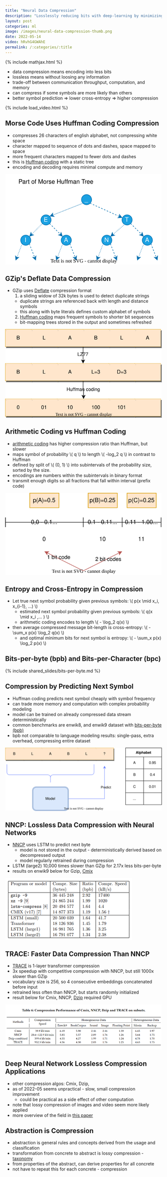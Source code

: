 ```yaml
---
title: "Neural Data Compression"
description: "Losslessly reducing bits with deep-learning by minimizing cross-entropy of NNCP and TRACE models."
layout: post
categories: ml
image: /images/neural-data-compression-thumb.png
date: 2022-05-14
video: hRvhG4GWAhE
permalink: /:categories/:title
---
```


{% include mathjax.html %}


- data compression means encoding into less bits
- lossless means without loosing any information
- trade-off between communication throughput, computation, and memory
- can compress if some symbols are more likely than others 
- better symbol prediction => lower cross-entropy => higher compression

{% include load_video.html %}

## Morse Code Uses Huffman Coding Compression
- compresses 26 characters of english alphabet, not compressing white space
- character mapped to sequence of dots and dashes, space mapped to space
- more frequent characters mapped to fewer dots and dashes
- this is [Huffman coding](https://www.ic.tu-berlin.de/fileadmin/fg121/Source-Coding_WS12/selected-readings/10_04051119.pdf) with a static tree
- encoding and decoding requires minimal compute and memory

![A part of Morse Huffman tree](/images/morse-huffman-tree.drawio.svg)


## GZip's Deflate Data Compression
- GZip uses [Deflate](https://datatracker.ietf.org/doc/html/rfc1951) compression format
  1. a sliding widow of 32k bytes is used to detect duplicate strings
    - duplicate strings are referenced back with length and distance symbols
    - this along with byte literals defines custom alphabet of symbols
  2. [Huffman coding](https://www.ic.tu-berlin.de/fileadmin/fg121/Source-Coding_WS12/selected-readings/10_04051119.pdf) maps frequent symbols to shorter bit sequences
    - bit-mapping trees stored in the output and sometimes refreshed

![Deflate algorithm illustration with LZ77 and Huffman coding](/images/deflate-algorithm-operation.drawio.svg) 


## Arithmetic Coding vs Huffman Coding
- [arithmetic coding](https://www.ic.tu-berlin.de/fileadmin/fg121/Source-Coding_WS12/selected-readings/Rissanen__1976.pdf) has higher compression ratio than Huffman, but slower
- maps symbol of probability \\( q \\) to length \\( -log_2 q \\) in contrast to Huffman
- defined by split of \\( (0, 1) \\) into subintervals of the probability size, sorted by the size.
- encodings are numbers within the subintervals in binary format
- transmit enough digits so all fractions that fall within interval (prefix code)

![aritmetic coding interval visualization](/images/aritmetic-coding-intervals-visualization.drawio.svg)
 

## Entropy and Cross-Entropy in Compression
- Let true next symbol probability given previous symbols: \\( p(x \mid x_i, x_{i-1}, ...) \\)
  - estimated next symbol probability given previous symbols: \\( q(x \mid x_i ,... ) \\)
  - arithmetic coding encodes to length \\( - \log_2 q(x) \\)
- then average compressed message bit-length is cross-entropy: \\( - \sum_x p(x) \log_2 q(x) \\)
  - and optimal minimum bits for next symbol is entropy: \\( - \sum_x p(x) \log_2 p(x) \\)


## Bits-per-byte (bpb) and Bits-per-Character (bpc)
{% include shared_slides/bits-per-byte.md %}


## Compression by Predicting Next Symbol
- Huffman coding predicts next symbol cheaply with symbol frequency
- can trade more memory and computation with complex probability modeling
- model can be trained on already compressed data stream deterministically
- common benchmarks are enwik8, and enwik9 dataset with [bits-per-byte (bpb)](/ml/bits-per-byte-and-bits-per-character)
- bpb not comparable to language modeling results: single-pass, extra overhead, compressing entire dataset

![model predicting the next symbol from alphabet](/images/character-prediction-blabla.drawio.svg)


## NNCP: Lossless Data Compression with Neural Networks
- [NNCP](https://bellard.org/nncp/nncp.pdf) uses LSTM to predict next byte
  - model is not stored in the output - deterministically derived based on decompressed output
  - model regularly retrained during compression
- LSTM (large2) 10,000 times slower than GZip for 2.17x less bits-per-byte
- results on enwik9 below for Gzip, [Cmix](http://www.byronknoll.com/cmix.html)

![NNCP, CMIX, LSTM compression performance](/images/nncp-enwik8-results.png)


## TRACE: Faster Data Compression Than NNCP
- [TRACE](https://dl.acm.org/doi/pdf/10.1145/3485447.3511987) is 1-layer transformer compression
- 3x speedup with competitive compression with NNCP, but still 1000x slower than GZip
- vocabulary size is 256, so 4 consecutive embeddings concatenated before input
- retrained less often than NNCP, but starts randomly initialized
- result below for Cmix, NNCP, [Dzip](https://arxiv.org/pdf/1911.03572.pdf) required GPU

![TRACE, NNCP, CMIX, Dzip compression performance](/images/trace-nncp-compression-ratio-and-speed-comparison.png)


## Deep Neural Network Lossless Compression Applications
- other compression algos: Cmix, Dzip, 
- as of 2022-05 seems unpractical - slow, small compression improvement 
  - could be practical as a side effect of other computation
- note that lossy compression of images and video seem more likely applied
- more overview of the field in [this paper](https://arxiv.org/pdf/2202.06533.pdf)

## Abstraction is Compression
- abstraction is general rules and concepts derived from the usage and classification
- transformation from concrete to abstract is lossy compression - [taxonomy](/ml/Automatically-Expanding-Taxonomy)
- from properties of the abstract, can derive properties for all concrete
- not have to repeat this for each concrete - compression